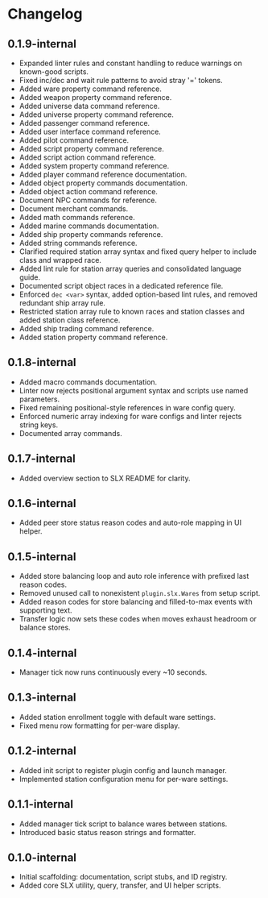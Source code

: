 # Changelog

## 0.1.9-internal
- Expanded linter rules and constant handling to reduce warnings on known-good scripts.
- Fixed inc/dec and wait rule patterns to avoid stray '=' tokens.
- Added ware property command reference.
- Added weapon property command reference.
- Added universe data command reference.
- Added universe property command reference.
- Added passenger command reference.
- Added user interface command reference.
- Added pilot command reference.
- Added script property command reference.
- Added script action command reference.
- Added system property command reference.
- Added player command reference documentation.
- Added object property commands documentation.
- Added object action command reference.
- Document NPC commands for reference.
- Document merchant commands.
- Added math commands reference.
- Added marine commands documentation.
- Added ship property commands reference.
- Added string commands reference.
- Clarified required station array syntax and fixed query helper to include class and wrapped race.
- Added lint rule for station array queries and consolidated language guide.
- Documented script object races in a dedicated reference file.
- Enforced `dec <var>` syntax, added option-based lint rules, and removed redundant ship array rule.
- Restricted station array rule to known races and station classes and added station class reference.
- Added ship trading command reference.
- Added station property command reference.

## 0.1.8-internal
- Added macro commands documentation.
- Linter now rejects positional argument syntax and scripts use named parameters.
- Fixed remaining positional-style references in ware config query.
- Enforced numeric array indexing for ware configs and linter rejects string keys.
- Documented array commands.

## 0.1.7-internal
- Added overview section to SLX README for clarity.

## 0.1.6-internal
- Added peer store status reason codes and auto-role mapping in UI helper.

## 0.1.5-internal
- Added store balancing loop and auto role inference with prefixed last reason codes.
- Removed unused call to nonexistent `plugin.slx.Wares` from setup script.
- Added reason codes for store balancing and filled-to-max events with supporting text.
- Transfer logic now sets these codes when moves exhaust headroom or balance stores.

## 0.1.4-internal
- Manager tick now runs continuously every ~10 seconds.

## 0.1.3-internal
- Added station enrollment toggle with default ware settings.
- Fixed menu row formatting for per-ware display.

## 0.1.2-internal
- Added init script to register plugin config and launch manager.
- Implemented station configuration menu for per-ware settings.

## 0.1.1-internal
- Added manager tick script to balance wares between stations.
- Introduced basic status reason strings and formatter.

## 0.1.0-internal
- Initial scaffolding: documentation, script stubs, and ID registry.
- Added core SLX utility, query, transfer, and UI helper scripts.

